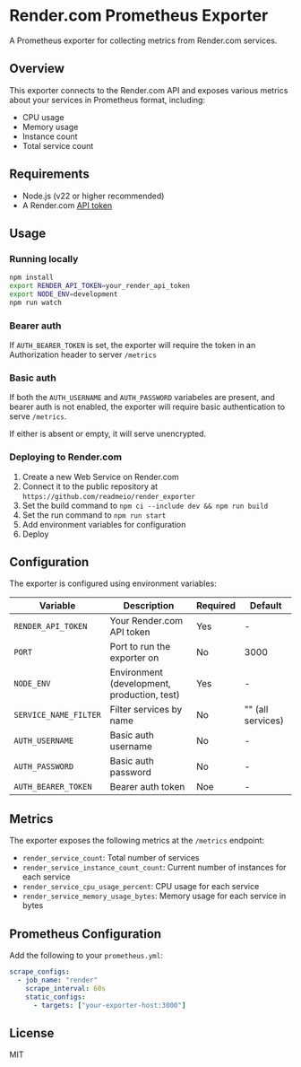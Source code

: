 # Render.com Prometheus Exporter

A Prometheus exporter for collecting metrics from Render.com services.

## Overview

This exporter connects to the Render.com API and exposes various metrics about your services in Prometheus format, including:

- CPU usage
- Memory usage
- Instance count
- Total service count

## Requirements

- Node.js (v22 or higher recommended)
- A Render.com [API token](https://render.com/docs/api#1-create-an-api-key)

## Usage

### Running locally

```bash
npm install
export RENDER_API_TOKEN=your_render_api_token
export NODE_ENV=development
npm run watch
```

### Bearer auth

If `AUTH_BEARER_TOKEN` is set, the exporter will require the token in an
Authorization header to server `/metrics`

### Basic auth

If both the `AUTH_USERNAME` and `AUTH_PASSWORD` variabeles are present, and
bearer auth is not enabled, the exporter will require basic authentication to
serve `/metrics`.

If either is absent or empty, it will serve unencrypted.

### Deploying to Render.com

1. Create a new Web Service on Render.com
2. Connect it to the public repository at `https://github.com/readmeio/render_exporter`
3. Set the build command to `npm ci --include dev && npm run build`
4. Set the run command to `npm run start`
5. Add environment variables for configuration
6. Deploy

## Configuration

The exporter is configured using environment variables:

| Variable              | Description                                 | Required | Default           |
| --------------------- | ------------------------------------------- | -------- | ----------------- |
| `RENDER_API_TOKEN`    | Your Render.com API token                   | Yes      | -                 |
| `PORT`                | Port to run the exporter on                 | No       | 3000              |
| `NODE_ENV`            | Environment (development, production, test) | Yes      | -                 |
| `SERVICE_NAME_FILTER` | Filter services by name                     | No       | "" (all services) |
| `AUTH_USERNAME`       | Basic auth username                         | No       | -                 |
| `AUTH_PASSWORD`       | Basic auth password                         | No       | -                 |
| `AUTH_BEARER_TOKEN`   | Bearer auth token                           | Noe      | -                 |

## Metrics

The exporter exposes the following metrics at the `/metrics` endpoint:

- `render_service_count`: Total number of services
- `render_service_instance_count_count`: Current number of instances for each service
- `render_service_cpu_usage_percent`: CPU usage for each service
- `render_service_memory_usage_bytes`: Memory usage for each service in bytes

## Prometheus Configuration

Add the following to your `prometheus.yml`:

```yaml
scrape_configs:
  - job_name: "render"
    scrape_interval: 60s
    static_configs:
      - targets: ["your-exporter-host:3000"]
```

## License

MIT
